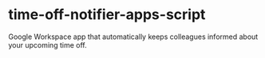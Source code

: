 # time-off-notifier-apps-script
Google Workspace app that automatically keeps colleagues informed about your upcoming time off.
